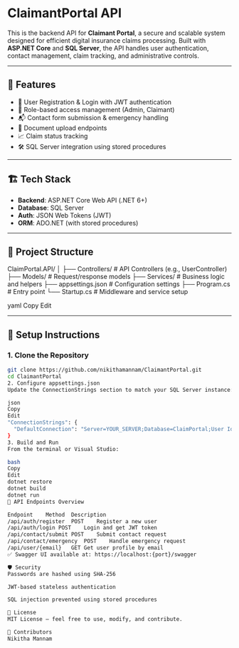 # ClaimantPortal API

This is the backend API for **Claimant Portal**, a secure and scalable system designed for efficient digital insurance claims processing. Built with **ASP.NET Core** and **SQL Server**, the API handles user authentication, contact management, claim tracking, and administrative controls.

---

## 🚀 Features

- 🔐 User Registration & Login with JWT authentication
- 👤 Role-based access management (Admin, Claimant)
- 📬 Contact form submission & emergency handling
- 📂 Document upload endpoints
- 📈 Claim status tracking
- 🛠️ SQL Server integration using stored procedures

---

## 🏗️ Tech Stack

- **Backend**: ASP.NET Core Web API (.NET 6+)
- **Database**: SQL Server
- **Auth**: JSON Web Tokens (JWT)
- **ORM**: ADO.NET (with stored procedures)

---

## 📁 Project Structure

ClaimPortal.API/ │
    ├── Controllers/ # API Controllers (e.g., UserController) 
    ├── Models/ # Request/response models 
    ├── Services/ # Business logic and helpers 
    ├── appsettings.json # Configuration settings 
    ├── Program.cs # Entry point 
└── Startup.cs # Middleware and service setup 

yaml
Copy
Edit

---

## 🔧 Setup Instructions

### 1. Clone the Repository

```bash
git clone https://github.com/nikithamannam/ClaimantPortal.git
cd ClaimantPortal
2. Configure appsettings.json
Update the ConnectionStrings section to match your SQL Server instance:

json
Copy
Edit
"ConnectionStrings": {
  "DefaultConnection": "Server=YOUR_SERVER;Database=ClaimPortal;User Id=YOUR_USER;Password=YOUR_PASSWORD;"
}
3. Build and Run
From the terminal or Visual Studio:

bash
Copy
Edit
dotnet restore
dotnet build
dotnet run
📡 API Endpoints Overview

Endpoint	Method	Description
/api/auth/register	POST	Register a new user
/api/auth/login	POST	Login and get JWT token
/api/contact/submit	POST	Submit contact request
/api/contact/emergency	POST	Handle emergency request
/api/user/{email}	GET	Get user profile by email
✅ Swagger UI available at: https://localhost:{port}/swagger

🛡️ Security
Passwords are hashed using SHA-256

JWT-based stateless authentication

SQL injection prevented using stored procedures

📜 License
MIT License – feel free to use, modify, and contribute.

🤝 Contributors
Nikitha Mannam

